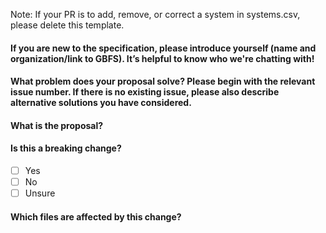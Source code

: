 Note: If your PR is to add, remove, or correct a system in systems.csv, please delete this template. 

#### **If you are new to the specification, please introduce yourself (name and organization/link to GBFS). It’s helpful to know who we're chatting with!**  

#### **What problem does your proposal solve? Please begin with the relevant issue number. If there is no existing issue, please also describe alternative solutions you have considered.**


#### **What is the proposal?**


#### **Is this a breaking change?**
- [ ] Yes 
- [ ] No
- [ ] Unsure

#### **Which files are affected by this change?**
